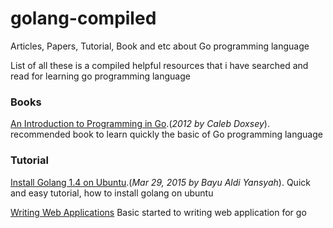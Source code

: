 # golang-compiled
Articles, Papers, Tutorial, Book and etc about Go programming language

List of all these is a compiled helpful resources that i have searched and read for learning go programming language

<h3>Books</h3>

<a href="http://www.golang-book.com/">An Introduction to Programming in Go</a>.(<em>2012 by Caleb Doxsey</em>).
recommended book to learn quickly the basic of Go programming language


<h3> Tutorial </h3>

<a href="https://ubuntu.kertaskampus.com/install-golang-1.4-on-ubuntu/">Install Golang 1.4 on Ubuntu</a>.(<em>Mar 29, 2015 by Bayu Aldi Yansyah</em>).
Quick and easy tutorial, how to install golang on ubuntu 

<a href="https://golang.org/doc/articles/wiki/">Writing Web Applications</a>
Basic started to writing web application for go
